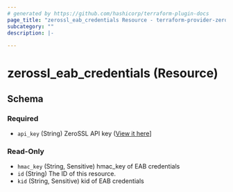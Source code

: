 ```yaml
---
# generated by https://github.com/hashicorp/terraform-plugin-docs
page_title: "zerossl_eab_credentials Resource - terraform-provider-zerossl"
subcategory: ""
description: |-
  
---
```


# zerossl_eab_credentials (Resource)





<!-- schema generated by tfplugindocs -->
## Schema

### Required

- `api_key` (String) ZeroSSL API key ([View it here](https://app.zerossl.com/developer)]

### Read-Only

- `hmac_key` (String, Sensitive) hmac_key of EAB credentials
- `id` (String) The ID of this resource.
- `kid` (String, Sensitive) kid of EAB credentials


